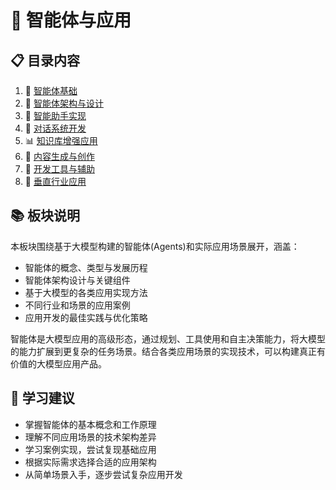 # 🤖 智能体与应用

## 📋 目录内容

1. 🧠 [智能体基础](agents_basics.md)
2. 🔄 [智能体架构与设计](agent_architecture.md)
3. 🤖 [智能助手实现](intelligent_assistant.md)
4. 💬 [对话系统开发](conversational_systems.md)
5. 📊 [知识库增强应用](knowledge_enhanced.md)
6. 📝 [内容生成与创作](content_generation.md)
7. 🧰 [开发工具与辅助](development_tools.md)
8. 💼 [垂直行业应用](industry_applications.md)

## 📚 板块说明

本板块围绕基于大模型构建的智能体(Agents)和实际应用场景展开，涵盖：

- 智能体的概念、类型与发展历程
- 智能体架构设计与关键组件
- 基于大模型的各类应用实现方法
- 不同行业和场景的应用案例
- 应用开发的最佳实践与优化策略

智能体是大模型应用的高级形态，通过规划、工具使用和自主决策能力，将大模型的能力扩展到更复杂的任务场景。结合各类应用场景的实现技术，可以构建真正有价值的大模型应用产品。

## 🎯 学习建议

- 掌握智能体的基本概念和工作原理
- 理解不同应用场景的技术架构差异
- 学习案例实现，尝试复现基础应用
- 根据实际需求选择合适的应用架构
- 从简单场景入手，逐步尝试复杂应用开发
